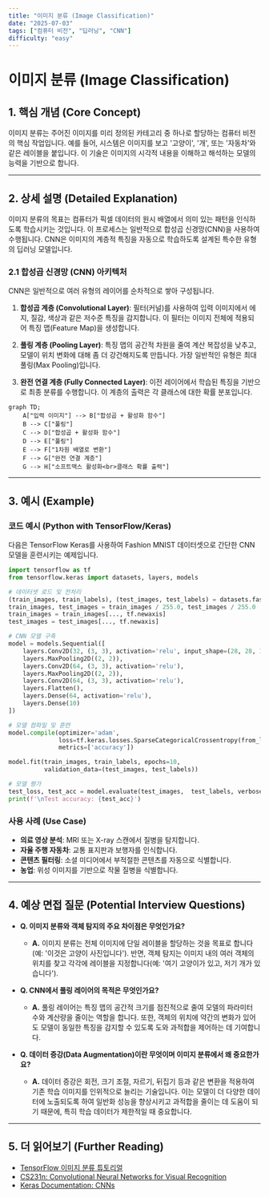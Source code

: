 ```yaml
---
title: "이미지 분류 (Image Classification)"
date: "2025-07-03"
tags: ["컴퓨터 비전", "딥러닝", "CNN"]
difficulty: "easy"
---
```


# 이미지 분류 (Image Classification)

## 1. 핵심 개념 (Core Concept)

이미지 분류는 주어진 이미지를 미리 정의된 카테고리 중 하나로 할당하는 컴퓨터 비전의 핵심 작업입니다. 예를 들어, 시스템은 이미지를 보고 '고양이', '개', 또는 '자동차'와 같은 레이블을 붙입니다. 이 기술은 이미지의 시각적 내용을 이해하고 해석하는 모델의 능력을 기반으로 합니다.

---

## 2. 상세 설명 (Detailed Explanation)

이미지 분류의 목표는 컴퓨터가 픽셀 데이터의 원시 배열에서 의미 있는 패턴을 인식하도록 학습시키는 것입니다. 이 프로세스는 일반적으로 합성곱 신경망(CNN)을 사용하여 수행됩니다. CNN은 이미지의 계층적 특징을 자동으로 학습하도록 설계된 특수한 유형의 딥러닝 모델입니다.

### 2.1 합성곱 신경망 (CNN) 아키텍처

CNN은 일반적으로 여러 유형의 레이어를 순차적으로 쌓아 구성됩니다.

1.  **합성곱 계층 (Convolutional Layer)**: 필터(커널)를 사용하여 입력 이미지에서 에지, 질감, 색상과 같은 저수준 특징을 감지합니다. 이 필터는 이미지 전체에 적용되어 특징 맵(Feature Map)을 생성합니다.

2.  **풀링 계층 (Pooling Layer)**: 특징 맵의 공간적 차원을 줄여 계산 복잡성을 낮추고, 모델이 위치 변화에 대해 좀 더 강건해지도록 만듭니다. 가장 일반적인 유형은 최대 풀링(Max Pooling)입니다.

3.  **완전 연결 계층 (Fully Connected Layer)**: 이전 레이어에서 학습된 특징을 기반으로 최종 분류를 수행합니다. 이 계층의 출력은 각 클래스에 대한 확률 분포입니다.

```mermaid
graph TD;
    A["입력 이미지"] --> B["합성곱 + 활성화 함수"]
    B --> C["풀링"]
    C --> D["합성곱 + 활성화 함수"]
    D --> E["풀링"]
    E --> F["1차원 배열로 변환"]
    F --> G["완전 연결 계층"]
    G --> H["소프트맥스 활성화<br>클래스 확률 출력"]
```

---

## 3. 예시 (Example)

### 코드 예시 (Python with TensorFlow/Keras)

다음은 TensorFlow Keras를 사용하여 Fashion MNIST 데이터셋으로 간단한 CNN 모델을 훈련시키는 예제입니다.

```python
import tensorflow as tf
from tensorflow.keras import datasets, layers, models

# 데이터셋 로드 및 전처리
(train_images, train_labels), (test_images, test_labels) = datasets.fashion_mnist.load_data()
train_images, test_images = train_images / 255.0, test_images / 255.0
train_images = train_images[..., tf.newaxis]
test_images = test_images[..., tf.newaxis]

# CNN 모델 구축
model = models.Sequential([
    layers.Conv2D(32, (3, 3), activation='relu', input_shape=(28, 28, 1)),
    layers.MaxPooling2D((2, 2)),
    layers.Conv2D(64, (3, 3), activation='relu'),
    layers.MaxPooling2D((2, 2)),
    layers.Conv2D(64, (3, 3), activation='relu'),
    layers.Flatten(),
    layers.Dense(64, activation='relu'),
    layers.Dense(10)
])

# 모델 컴파일 및 훈련
model.compile(optimizer='adam',
              loss=tf.keras.losses.SparseCategoricalCrossentropy(from_logits=True),
              metrics=['accuracy'])

model.fit(train_images, train_labels, epochs=10, 
          validation_data=(test_images, test_labels))

# 모델 평가
test_loss, test_acc = model.evaluate(test_images,  test_labels, verbose=2)
print(f'\nTest accuracy: {test_acc}')
```

### 사용 사례 (Use Case)

*   **의료 영상 분석**: MRI 또는 X-ray 스캔에서 질병을 탐지합니다.
*   **자율 주행 자동차**: 교통 표지판과 보행자를 인식합니다.
*   **콘텐츠 필터링**: 소셜 미디어에서 부적절한 콘텐츠를 자동으로 식별합니다.
*   **농업**: 위성 이미지를 기반으로 작물 질병을 식별합니다.

---

## 4. 예상 면접 질문 (Potential Interview Questions)

*   **Q. 이미지 분류와 객체 탐지의 주요 차이점은 무엇인가요?**
    *   **A.** 이미지 분류는 전체 이미지에 단일 레이블을 할당하는 것을 목표로 합니다(예: '이것은 고양이 사진입니다'). 반면, 객체 탐지는 이미지 내의 여러 객체의 위치를 찾고 각각에 레이블을 지정합니다(예: '여기 고양이가 있고, 저기 개가 있습니다').

*   **Q. CNN에서 풀링 레이어의 목적은 무엇인가요?**
    *   **A.** 풀링 레이어는 특징 맵의 공간적 크기를 점진적으로 줄여 모델의 파라미터 수와 계산량을 줄이는 역할을 합니다. 또한, 객체의 위치에 약간의 변화가 있어도 모델이 동일한 특징을 감지할 수 있도록 도와 과적합을 제어하는 데 기여합니다.

*   **Q. 데이터 증강(Data Augmentation)이란 무엇이며 이미지 분류에서 왜 중요한가요?**
    *   **A.** 데이터 증강은 회전, 크기 조절, 자르기, 뒤집기 등과 같은 변환을 적용하여 기존 학습 이미지를 인위적으로 늘리는 기술입니다. 이는 모델이 더 다양한 데이터에 노출되도록 하여 일반화 성능을 향상시키고 과적합을 줄이는 데 도움이 되기 때문에, 특히 학습 데이터가 제한적일 때 중요합니다.

---

## 5. 더 읽어보기 (Further Reading)

*   [TensorFlow 이미지 분류 튜토리얼](https://www.tensorflow.org/tutorials/images/classification)
*   [CS231n: Convolutional Neural Networks for Visual Recognition](http://cs231n.github.io/convolutional-networks/)
*   [Keras Documentation: CNNs](https://keras.io/guides/convolutional_neural_network_guides/)